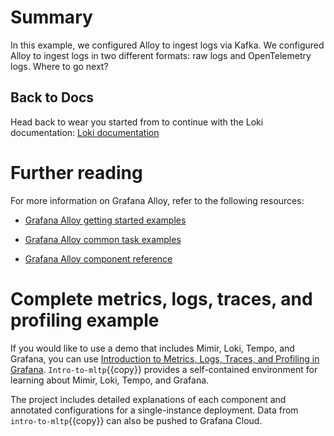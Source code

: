 # Summary

In this example, we configured Alloy to ingest logs via Kafka. We configured Alloy to ingest logs in two different formats: raw logs and OpenTelemetry logs. Where to go next?

## Back to Docs

Head back to wear you started from to continue with the Loki documentation: [Loki documentation](https://grafana.com/docs/loki/latest/send-data/alloy)

# Further reading

For more information on Grafana Alloy, refer to the following resources:

- [Grafana Alloy getting started examples](https://grafana.com/docs/alloy/latest/tutorials/)

- [Grafana Alloy common task examples](https://grafana.com/docs/alloy/latest/tasks/)

- [Grafana Alloy component reference](https://grafana.com/docs/alloy/latest/reference/components/)

# Complete metrics, logs, traces, and profiling example

If you would like to use a demo that includes Mimir, Loki, Tempo, and Grafana, you can use [Introduction to Metrics, Logs, Traces, and Profiling in Grafana](https://github.com/grafana/intro-to-mlt). `Intro-to-mltp`{{copy}} provides a self-contained environment for learning about Mimir, Loki, Tempo, and Grafana.

The project includes detailed explanations of each component and annotated configurations for a single-instance deployment. Data from `intro-to-mltp`{{copy}} can also be pushed to Grafana Cloud.

